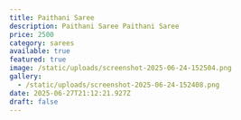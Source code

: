 ```yaml
---
title: Paithani Saree
description: Paithani Saree Paithani Saree
price: 2500
category: sarees
available: true
featured: true
image: /static/uploads/screenshot-2025-06-24-152504.png
gallery:
  - /static/uploads/screenshot-2025-06-24-152408.png
date: 2025-06-27T21:12:21.927Z
draft: false
---
```


